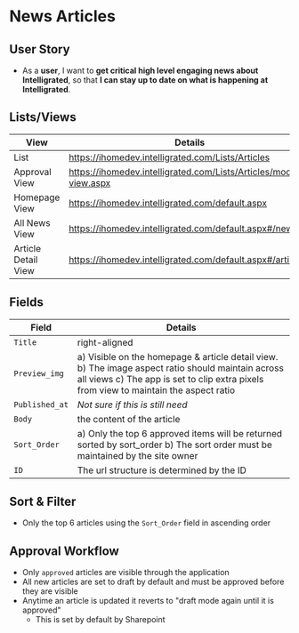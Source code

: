 # News Articles

## User Story
 - As a **user**, I want to **get critical high level engaging news about Intelligrated**, so that **I can stay up to date on what is happening at Intelligrated**.

## Lists/Views
| View        | Details           |
| -------------    |-------------
| List                  | https://ihomedev.intelligrated.com/Lists/Articles        
| Approval View         | https://ihomedev.intelligrated.com/Lists/Articles/mod-view.aspx        
| Homepage View         | https://ihomedev.intelligrated.com/default.aspx                      
| All News View         | https://ihomedev.intelligrated.com/default.aspx#/news                      
| Article Detail View   | https://ihomedev.intelligrated.com/default.aspx#/article/2


## Fields
| Field        | Details           |
| -------------    |-------------
| `Title`          | right-aligned                       
| `Preview_img`    | a) Visible on the homepage & article detail view. b) The image aspect ratio should maintain across all views  c) The app is set to clip extra pixels from view to maintain the aspect ratio
| `Published_at`   | *Not sure if this is still need*
| `Body`           | the content of the article  
| `Sort_Order`     | a) Only the top 6 approved items will be returned sorted by sort_order b) The sort order must be maintained by the site owner                            
| `ID`             | The url structure is determined by the ID

## Sort & Filter
- Only the top 6 articles using the `Sort_Order` field in ascending order

## Approval Workflow
- Only `approved` articles are visible through the application
- All new articles are set to draft by default and must be approved before they are visible
- Anytime an article is updated it reverts to "draft mode again until it is approved"
   - This is set by default by Sharepoint
